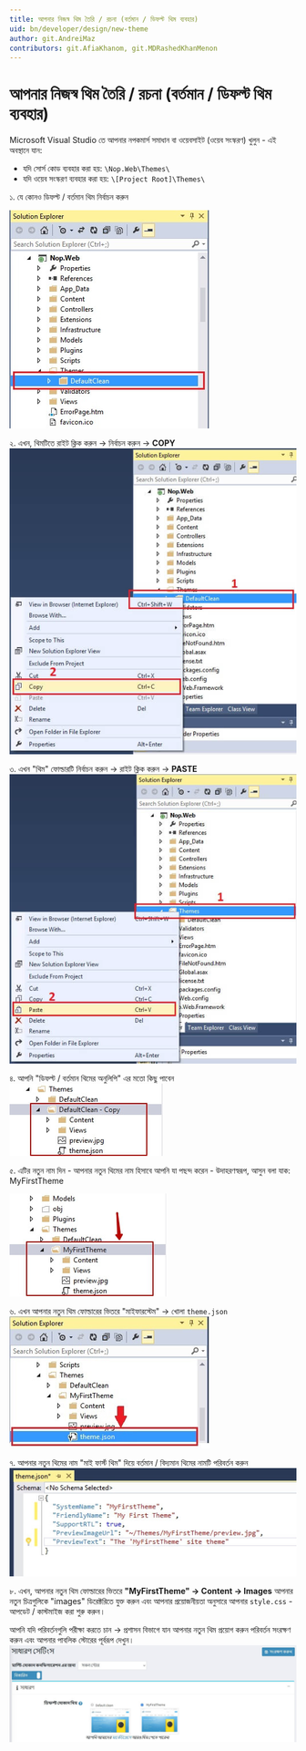```yaml
---
title: আপনার নিজস্ব থিম তৈরি / রচনা (বর্তমান / ডিফল্ট থিম ব্যবহার)
uid: bn/developer/design/new-theme
author: git.AndreiMaz
contributors: git.AfiaKhanom, git.MDRashedKhanMenon
---
```


# আপনার নিজস্ব থিম তৈরি / রচনা (বর্তমান / ডিফল্ট থিম ব্যবহার)

Microsoft Visual Studio তে আপনার নপকমার্স সমাধান বা ওয়েবসাইট (ওয়েব সংস্করণ) খুলুন - এই অবস্থানে যান:

* যদি সোর্স কোড ব্যবহার করা হয়: `\Nop.Web\Themes\`
* যদি ওয়েব সংস্করণ ব্যবহার করা হয়: `\[Project Root]\Themes\`

১. যে কোনও ডিফল্ট / বর্তমান থিম নির্বাচন করুন

 ![step-1](_static/new-theme/new-theme-step-1.jpg)

২. এখন, থিমটিতে রাইট ক্লিক করুন → নির্বাচন করুন → **COPY**
    ![step-2](_static/new-theme/new-theme-step-2.jpg)

৩. এখন "থিম" ফোল্ডারটি নির্বাচন করুন → রাইট ক্লিক করুন → **PASTE**
    ![step-3](_static/new-theme/new-theme-step-3.jpg)

৪. আপনি "ডিফল্ট / বর্তমান থিমের অনুলিপি" এর মতো কিছু পাবেন
    ![step-4](_static/new-theme/new-theme-step-4.jpg)

৫. এটির নতুন নাম দিন - আপনার নতুন থিমের নাম হিসাবে আপনি যা পছন্দ করেন - উদাহরণস্বরূপ, আসুন বলা যাক: MyFirstTheme
    
![step-5](_static/new-theme/new-theme-step-5.jpg)

৬. এখন আপনার নতুন থিম ফোল্ডারের ভিতরে "মাইফারস্টেম" → খোলা `theme.json`
    ![step-6](_static/new-theme/new-theme-step-6.jpg)

৭. আপনার নতুন থিমের নাম "মাই ফার্স্ট থিম" দিয়ে বর্তমান / বিদ্যমান থিমের নামটি পরিবর্তন করুন
    ![step-7](_static/new-theme/new-theme-step-7.jpg)

৮. এখন, আপনার নতুন থিম ফোল্ডারের ভিতরে **"MyFirstTheme" → Content → Images** আপনার নতুন চিত্রগুলিকে "images" ডিরেক্টরিতে যুক্ত করুন  এবং আপনার প্রয়োজনীয়তা অনুসারে আপনার `style.css` - আপডেট / কাস্টমাইজ করা শুরু করুন।

আপনি যদি পরিবর্তনগুলি পরীক্ষা করতে চান → প্রশাসন বিভাগে যান আপনার নতুন থিম প্রয়োগ করুন পরিবর্তন সংরক্ষণ করুন এবং আপনার পাবলিক স্টোরের পূর্বরূপ দেখুন।
    ![step-8](_static/new-theme/new-theme-step-8.jpg)